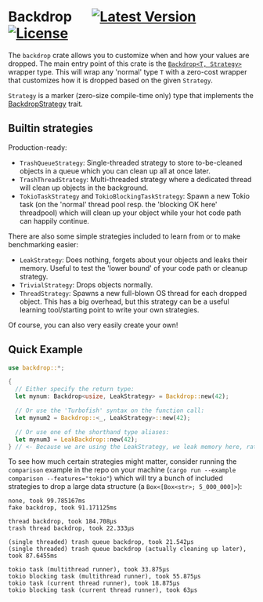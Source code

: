 # Backdrop &emsp; [![Latest Version]][crates.io] [![License]][license path]

<!-- [![requires: rustc 1.47+]][Rust 1.47] -->


[Latest Version]: https://img.shields.io/crates/v/backdrop.svg
[crates.io]: https://crates.io/crates/backdrop
[License]: https://img.shields.io/badge/license-MIT-blue.svg
[license path]: https://github.com/qqwy/rust-backdrop/blob/main/LICENSE
[requires: rustc 1.47+]: https://img.shields.io/badge/rustc-1.47+-lightgray.svg
<!-- [Rust 1.47]: https://blog.rust-lang.org/2020/10/08/Rust-1.47.html -->

The `backdrop` crate allows you to customize when and how your values are dropped.
The main entry point of this crate is the [`Backdrop<T, Strategy>`](https://docs.rs/backdrop/latest/backdrop/struct.Backdrop.html) wrapper type.
This will wrap any 'normal' type `T` with a zero-cost wrapper
that customizes how it is dropped based on the given `Strategy`.

`Strategy` is a marker (zero-size compile-time only) type that implements the
[BackdropStrategy<T>](https://docs.rs/backdrop/latest/backdrop/trait.BackdropStrategy.html) trait.

## Builtin strategies

Production-ready:
- `TrashQueueStrategy`: Single-threaded strategy to store to-be-cleaned objects in a queue which you can clean up all at once later.
- `TrashThreadStrategy`: Multi-threaded strategy where a dedicated thread will clean up objects in the background.
- `TokioTaskStrategy` and `TokioBlockingTaskStrategy`: Spawn a new Tokio task (on the 'normal' thread pool resp. the 'blocking OK here' threadpool) which will clean up your object while your hot code path can happily continue.

There are also some simple strategies included to learn from or to make benchmarking easier:
- `LeakStrategy`: Does nothing, forgets about your objects and leaks their memory. Useful to test the 'lower bound' of your code path or cleanup strategy.
- `TrivialStrategy`: Drops objects normally.
- `ThreadStrategy`: Spawns a new full-blown OS thread for each dropped object. This has a big overhead, but this strategy can be a useful learning tool/starting point to write your own strategies.

Of course, you can also very easily create your own!

## Quick Example


```rust
use backdrop::*;

{
  // Either specify the return type:
  let mynum: Backdrop<usize, LeakStrategy> = Backdrop::new(42);

  // Or use the 'Turbofish' syntax on the function call:
  let mynum2 = Backdrop::<_, LeakStrategy>::new(42);

  // Or use one of the shorthand type aliases:
  let mynum3 = LeakBackdrop::new(42);
} // <- Because we are using the LeakStrategy, we leak memory here, rather than dropping. Fun! :-)
```

To see how much certain strategies might matter, consider running the `comparison` example in the repo on your machine
(`cargo run --example comparison --features="tokio"`) which will try a bunch of included strategies to drop a large data structure (a `Box<[Box<str>; 5_000_000]>`):

```
none, took 99.785167ms
fake backdrop, took 91.171125ms

thread backdrop, took 184.708µs
trash thread backdrop, took 22.333µs

(single threaded) trash queue backdrop, took 21.542µs
(single threaded) trash queue backdrop (actually cleaning up later), took 87.6455ms

tokio task (multithread runner), took 33.875µs
tokio blocking task (multithread runner), took 55.875µs
tokio task (current thread runner), took 18.875µs
tokio blocking task (current thread runner), took 63µs
```
